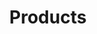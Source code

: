 ---
title: Products
description: Product page
bannerh1: Our Products
layout: products

product1: EkoCleaner - Probiotic Cleaner
product1_desc1: Use Bacteria to Your Advantage For a Nontoxic, Environmentally-Friendly Cleaner
product1_desc2: EkoCleaner is a probiotic cleaning product that is safe, effective, and environmentally-friendly. The all-purpose cleaner comes in zero-waste packaging, is highly concentrated, and is nontoxic, giving you peace of mind knowing your home is safe and healthy. Join a subscription to get the best deals today!
product1_bullet1: Pet-Friendly
product1_bullet2: Biodegradable
product1_bullet3: Allergy-Friendly
product1_bullet4: Not Tested on Animals
product1_bullet5: Free of GMO & Preservatives
product1_bullet6: Free of Harmful Chemicals and Toxins
product1_bullet7: Not Harmful to Nature
product1_bullet8: Concentrated to reduce carbon footprint
product1_bullet9: Packed in zero waste packaging

product1_heading2: Get a Safer, Healthier & Clean Home 
product1_desc3: Probiotic cleaners use a balance of live bacteria to continue cleaning your home long after the product has been applied. Because bacteria is always changing its DNA, it’s nearly impossible to continue creating products that kill them entirely. Just like when you take probiotics to keep your body healthy in the same way by nurturing the good bacteria on the surfaces in our homes, we can help restore the healthy balance in our living spaces and free them of harmful and cancerogenic toxins, chemicals and pathogens.

product2: Our Other Earth Friendly Products
product2_desc1: Our mission is to help restore the healthy balance in your home and create an environment free of harmful toxins and chemicals regularly contained in the conventional cleaners and thus help save the planet one home at a time!<br><br>Our boutique strives to offer a selection of products that are GREEN & CLEAN! We offer our own line of hand-made Castile soaps and soap based cleaning solutions. We also constantly search and curate other sustainable products with the intent to create a one-stop-shop for sustainable, green and zero waste home-care.

cta: HAVE QUESTIONS ABOUT OUR PRODUCTS OR SERVICES?
cta_sub: 
cta_link: /contact
---